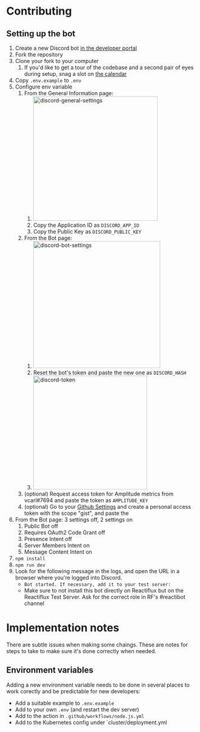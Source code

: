 # Contributing

## Setting up the bot

1. Create a new Discord bot [in the developer portal](https://discord.com/developers/applications)
1. Fork the repository
1. Clone your fork to your computer
   1. If you'd like to get a tour of the codebase and a second pair of eyes during setup, snag a slot on [the calendar](https://calendly.com/vcarl/bots)
1. Copy `.env.example` to `.env`
1. Configure env variable
   1. From the General Information page:
      1. <img width="328" alt="discord-general-settings" src="https://user-images.githubusercontent.com/1551487/221075576-e03f6d76-903f-4005-adf6-40a93b10183f.png">
      1. Copy the Application ID as `DISCORD_APP_ID`
      1. Copy the Public Key as `DISCORD_PUBLIC_KEY`
   1. From the Bot page:
      1. <img width="335" alt="discord-bot-settings" src="https://user-images.githubusercontent.com/1551487/221075742-17794152-ad14-4437-8680-87d7050fd829.png">
      1. Reset the bot's token and paste the new one as `DISCORD_HASH`
      1. <img width="300" alt="discord-token" src="https://user-images.githubusercontent.com/1551487/221075839-93f5bc23-cdb2-4e43-8b8c-d596cea0b6af.png">
   1. (optional) Request access token for Amplitude metrics from vcarl#7694 and paste the token as `AMPLITUDE_KEY`
   1. (optional) Go to your [Github Settings](https://github.com/settings/tokens) and create a personal access token with the scope "gist", and paste the
1. From the Bot page: 3 settings off, 2 settings on
   1. Public Bot off
   1. Requires OAuth2 Code Grant off
   1. Presence Intent off
   1. Server Members Intent on
   1. Message Content Intent on
1. `npm install`
1. `npm run dev`
1. Look for the following message in the logs, and open the URL in a browser where you're logged into Discord.
   - `Bot started. If necessary, add it to your test server:`
   - Make sure to not install this bot directly on Reactiflux but on the Reactiflux Test Server. Ask for the correct role in RF's #reactibot channel

# Implementation notes

There are subtle issues when making some chaings. These are notes for steps to take to make sure it's done correctly when needed.

## Environment variables

Adding a new environment variable needs to be done in several places to work corectly and be predictable for new developers:

- Add a suitable example to `.env.example`
- Add to your own `.env` (and restart the dev server)
- Add to the action in `.github/workflows/node.js.yml`
- Add to the Kubernetes config under `cluster/deployment.yml
